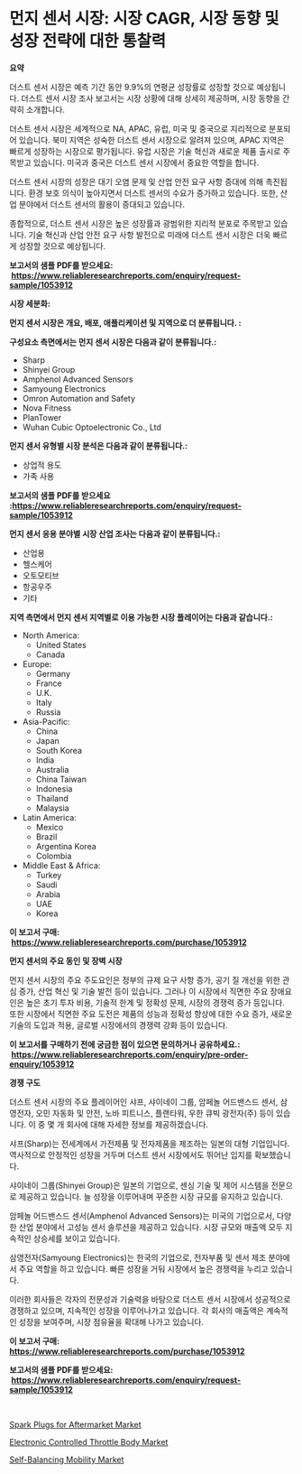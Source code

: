 <p><h1>먼지 센서 시장: 시장 CAGR, 시장 동향 및 성장 전략에 대한 통찰력</h1></p><p><strong>요약</strong></p>
<p><p>더스트 센서 시장은 예측 기간 동안 9.9%의 연평균 성장률로 성장할 것으로 예상됩니다. 더스트 센서 시장 조사 보고서는 시장 상황에 대해 상세히 제공하며, 시장 동향을 간략히 소개합니다.</p><p>더스트 센서 시장은 세계적으로 NA, APAC, 유럽, 미국 및 중국으로 지리적으로 분포되어 있습니다. 북미 지역은 성숙한 더스트 센서 시장으로 알려져 있으며, APAC 지역은 빠르게 성장하는 시장으로 평가됩니다. 유럽 시장은 기술 혁신과 새로운 제품 출시로 주목받고 있습니다. 미국과 중국은 더스트 센서 시장에서 중요한 역할을 합니다.</p><p>더스트 센서 시장의 성장은 대기 오염 문제 및 산업 안전 요구 사항 증대에 의해 촉진됩니다. 환경 보호 의식이 높아지면서 더스트 센서의 수요가 증가하고 있습니다. 또한, 산업 분야에서 더스트 센서의 활용이 증대되고 있습니다.</p><p>종합적으로, 더스트 센서 시장은 높은 성장률과 광범위한 지리적 분포로 주목받고 있습니다. 기술 혁신과 산업 안전 요구 사항 발전으로 미래에 더스트 센서 시장은 더욱 빠르게 성장할 것으로 예상됩니다.</p></p>
<p><strong>보고서의 샘플 PDF를 받으세요: &nbsp;<a href="https://www.reliableresearchreports.com/enquiry/request-sample/1053912">https://www.reliableresearchreports.com/enquiry/request-sample/1053912</a></strong></p>
<p><strong>시장 세분화:</strong></p>
<p><strong> 먼지 센서 시장은 개요, 배포, 애플리케이션 및 지역으로 더 분류됩니다. :</strong></p>
<p><strong>구성요소 측면에서는 먼지 센서 시장은 다음과 같이 분류됩니다.:</strong></p>
<p><ul><li>Sharp</li><li>Shinyei Group</li><li>Amphenol Advanced Sensors</li><li>Samyoung Electronics</li><li>Omron Automation and Safety</li><li>Nova Fitness</li><li>PlanTower</li><li>Wuhan Cubic Optoelectronic Co., Ltd</li></ul></p>
<p><strong> 먼지 센서 유형별 시장 분석은 다음과 같이 분류됩니다.:</strong></p>
<p><ul><li>상업적 용도</li><li>가족 사용</li></ul></p>
<p><strong>보고서의 샘플 PDF를 받으세요 :<a href="https://www.reliableresearchreports.com/enquiry/request-sample/1053912">https://www.reliableresearchreports.com/enquiry/request-sample/1053912</a></strong></p>
<p><strong> 먼지 센서 응용 분야별 시장 산업 조사는 다음과 같이 분류됩니다.:</strong></p>
<p><ul><li>산업용</li><li>헬스케어</li><li>오토모티브</li><li>항공우주</li><li>기타</li></ul></p>
<p><strong>지역 측면에서 먼지 센서 지역별로 이용 가능한 시장 플레이어는 다음과 같습니다.:</strong></p>
<p><ul>
    <li>
        North America:
        <ul>
            <li>United States</li>
            <li>Canada</li>
        </ul>
    </li>
    <li>
        Europe:
        <ul>
            <li>Germany</li>
            <li>France</li>
            <li>U.K.</li>
            <li>Italy</li>
            <li>Russia</li>
        </ul>
    </li>
    <li>
        Asia-Pacific:
        <ul>
            <li>China</li>
            <li>Japan</li>
            <li>South Korea</li>
            <li>India</li>
            <li>Australia</li>
            <li>China Taiwan</li>
            <li>Indonesia</li>
            <li>Thailand</li>
            <li>Malaysia</li>
        </ul>
    </li>
    <li>
        Latin America:
        <ul>
            <li>Mexico</li>
            <li>Brazil</li>
            <li>Argentina Korea</li>
            <li>Colombia</li>
        </ul>
    </li>
    <li>
        Middle East & Africa:
        <ul>
            <li>Turkey</li>
            <li>Saudi</li>
            <li>Arabia</li>
            <li>UAE</li>
            <li>Korea</li>
        </ul>
    </li>
    </ul></p>
<p><strong>이 보고서 구매: &nbsp;<a href="https://www.reliableresearchreports.com/purchase/1053912">https://www.reliableresearchreports.com/purchase/1053912</a></strong></p>
<p><strong>먼지 센서의 주요 동인 및 장벽 시장</strong></p>
<p><p>먼지 센서 시장의 주요 주도요인은 정부의 규제 요구 사항 증가, 공기 질 개선을 위한 관심 증가, 산업 혁신 및 기술 발전 등이 있습니다. 그러나 이 시장에서 직면한 주요 장애요인은 높은 초기 투자 비용, 기술적 한계 및 정확성 문제, 시장의 경쟁력 증가 등입니다. 또한 시장에서 직면한 주요 도전은 제품의 성능과 정확성 향상에 대한 수요 증가, 새로운 기술의 도입과 적용, 글로벌 시장에서의 경쟁력 강화 등이 있습니다.</p></p>
<p><strong>이 보고서를 구매하기 전에 궁금한 점이 있으면 문의하거나 공유하세요.: &nbsp;<a href="https://www.reliableresearchreports.com/enquiry/pre-order-enquiry/1053912">https://www.reliableresearchreports.com/enquiry/pre-order-enquiry/1053912</a></strong></p>
<p><strong>경쟁 구도</strong></p>
<p><p>더스트 센서 시장의 주요 플레이어인 샤프, 샤이네이 그룹, 암페놀 어드밴스드 센서, 삼영전자, 오민 자동화 및 안전, 노바 피트니스, 플랜타워, 우한 큐빅 광전자(주) 등이 있습니다. 이 중 몇 개 회사에 대해 자세한 정보를 제공하겠습니다.</p><p>샤프(Sharp)는 전세계에서 가전제품 및 전자제품을 제조하는 일본의 대형 기업입니다. 역사적으로 안정적인 성장을 거두며 더스트 센서 시장에서도 뛰어난 입지를 확보했습니다.</p><p>샤이네이 그룹(Shinyei Group)은 일본의 기업으로, 센싱 기술 및 제어 시스템을 전문으로 제공하고 있습니다. 늘 성장을 이루어내며 꾸준한 시장 규모를 유지하고 있습니다.</p><p>암페놀 어드밴스드 센서(Amphenol Advanced Sensors)는 미국의 기업으로서, 다양한 산업 분야에서 고성능 센서 솔루션을 제공하고 있습니다. 시장 규모와 매출액 모두 지속적인 상승세를 보이고 있습니다.</p><p>삼영전자(Samyoung Electronics)는 한국의 기업으로, 전자부품 및 센서 제조 분야에서 주요 역할을 하고 있습니다. 빠른 성장을 거둬 시장에서 높은 경쟁력을 누리고 있습니다.</p><p>이러한 회사들은 각자의 전문성과 기술력을 바탕으로 더스트 센서 시장에서 성공적으로 경쟁하고 있으며, 지속적인 성장을 이루어나가고 있습니다. 각 회사의 매출액은 계속적인 성장을 보여주며, 시장 점유율을 확대해 나가고 있습니다.</p></p>
<p><strong>이 보고서 구매: &nbsp; <a href="https://www.reliableresearchreports.com/purchase/1053912">https://www.reliableresearchreports.com/purchase/1053912</a></strong></p>
<p><strong>보고서의 샘플 PDF를 받으세요: &nbsp;<a href="https://www.reliableresearchreports.com/enquiry/request-sample/1053912">https://www.reliableresearchreports.com/enquiry/request-sample/1053912</a></strong><strong></strong></p>
<p>&nbsp;</p>
<p><p><a href="https://github.com/globismark/Market-Research-Report-List-2/blob/main/spark-plugs-for-aftermarket-market.md">Spark Plugs for Aftermarket Market</a></p><p><a href="https://github.com/bobicer/Market-Research-Report-List-2/blob/main/electronic-controlled-throttle-body-market.md">Electronic Controlled Throttle Body Market</a></p><p><a href="https://github.com/timeliteaut/Market-Research-Report-List-1/blob/main/self-balancing-mobility-market.md">Self-Balancing Mobility Market</a></p></p>
